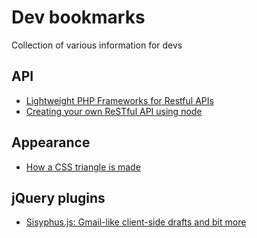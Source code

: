 # Dev bookmarks
Collection of various information for devs

## API
- [Lightweight PHP Frameworks for Restful APIs](http://www.businesscomputingworld.co.uk/create-a-restful-api-with-these-lightweight-php-frameworks/)
- [Creating your own ReSTful API using node](https://medium.com/suchan211/creating-your-own-restful-api-using-node-34e3fc4edd6a)

## Appearance
- [How a CSS triangle is made](https://codepen.io/chriscoyier/pen/lotjh "View on Codepen.io")

## jQuery plugins
- [Sisyphus.js: Gmail-like client-side drafts and bit more](http://sisyphus-js.herokuapp.com/)
